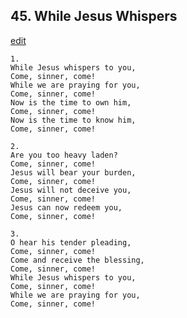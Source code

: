 
## 45.  While Jesus Whispers
[edit](https://docs.google.com/document/d/1czdRVaeKSEE39%2DaIyo6cG0KcZP7C%2DFz9/edit?mode=html)



    1.
    While Jesus whispers to you,
    Come, sinner, come!
    While we are praying for you,
    Come, sinner, come!
    Now is the time to own him,
    Come, sinner, come!
    Now is the time to know him,
    Come, sinner, come!

    2.
    Are you too heavy laden?
    Come, sinner, come!
    Jesus will bear your burden,
    Come, sinner, come!
    Jesus will not deceive you,
    Come, sinner, come!
    Jesus can now redeem you,
    Come, sinner, come!

    3.
    O hear his tender pleading,
    Come, sinner, come!
    Come and receive the blessing,
    Come, sinner, come!
    While Jesus whispers to you,
    Come, sinner, come!
    While we are praying for you,
    Come, sinner, come!

